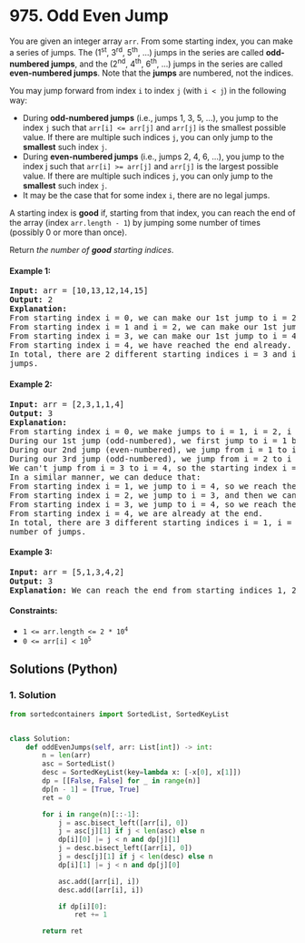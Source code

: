 # 975. Odd Even Jump
You are given an integer array `arr`. From some starting index, you can make a series of jumps. The (1<sup>st</sup>, 3<sup>rd</sup>, 5<sup>th</sup>, ...) jumps in the series are called **odd-numbered jumps**, and the (2<sup>nd</sup>, 4<sup>th</sup>, 6<sup>th</sup>, ...) jumps in the series are called **even-numbered jumps**. Note that the **jumps** are numbered, not the indices.

You may jump forward from index `i` to index `j` (with `i < j`) in the following way:

* During **odd-numbered jumps** (i.e., jumps 1, 3, 5, ...), you jump to the index `j` such that `arr[i] <= arr[j]` and `arr[j]` is the smallest possible value. If there are multiple such indices `j`, you can only jump to the **smallest** such index `j`.
* During **even-numbered jumps** (i.e., jumps 2, 4, 6, ...), you jump to the index j such that `arr[i] >= arr[j]` and `arr[j]` is the largest possible value. If there are multiple such indices `j`, you can only jump to the **smallest** such index `j`.
* It may be the case that for some index `i`, there are no legal jumps.

A starting index is **good** if, starting from that index, you can reach the end of the array (index `arr.length - 1`) by jumping some number of times (possibly 0 or more than once).

Return *the number of **good** starting indices*.

#### Example 1:
<pre>
<strong>Input:</strong> arr = [10,13,12,14,15]
<strong>Output:</strong> 2
<strong>Explanation:</strong>
From starting index i = 0, we can make our 1st jump to i = 2 (since arr[2] is the smallest among arr[1], arr[2], arr[3], arr[4] that is greater or equal to arr[0]), then we cannot jump any more.
From starting index i = 1 and i = 2, we can make our 1st jump to i = 3, then we cannot jump any more.
From starting index i = 3, we can make our 1st jump to i = 4, so we have reached the end.
From starting index i = 4, we have reached the end already.
In total, there are 2 different starting indices i = 3 and i = 4, where we can reach the end with some number of
jumps.
</pre>

#### Example 2:
<pre>
<strong>Input:</strong> arr = [2,3,1,1,4]
<strong>Output:</strong> 3
<strong>Explanation:</strong>
From starting index i = 0, we make jumps to i = 1, i = 2, i = 3:
During our 1st jump (odd-numbered), we first jump to i = 1 because arr[1] is the smallest value in [arr[1], arr[2], arr[3], arr[4]] that is greater than or equal to arr[0].
During our 2nd jump (even-numbered), we jump from i = 1 to i = 2 because arr[2] is the largest value in [arr[2], arr[3], arr[4]] that is less than or equal to arr[1]. arr[3] is also the largest value, but 2 is a smaller index, so we can only jump to i = 2 and not i = 3
During our 3rd jump (odd-numbered), we jump from i = 2 to i = 3 because arr[3] is the smallest value in [arr[3], arr[4]] that is greater than or equal to arr[2].
We can't jump from i = 3 to i = 4, so the starting index i = 0 is not good.
In a similar manner, we can deduce that:
From starting index i = 1, we jump to i = 4, so we reach the end.
From starting index i = 2, we jump to i = 3, and then we can't jump anymore.
From starting index i = 3, we jump to i = 4, so we reach the end.
From starting index i = 4, we are already at the end.
In total, there are 3 different starting indices i = 1, i = 3, and i = 4, where we can reach the end with some
number of jumps.
</pre>

#### Example 3:
<pre>
<strong>Input:</strong> arr = [5,1,3,4,2]
<strong>Output:</strong> 3
<strong>Explanation:</strong> We can reach the end from starting indices 1, 2, and 4.
</pre>

#### Constraints:
* <code>1 <= arr.length <= 2 * 10<sup>4</sup></code>
* <code>0 <= arr[i] < 10<sup>5</sup></code>

## Solutions (Python)

### 1. Solution
```Python
from sortedcontainers import SortedList, SortedKeyList


class Solution:
    def oddEvenJumps(self, arr: List[int]) -> int:
        n = len(arr)
        asc = SortedList()
        desc = SortedKeyList(key=lambda x: [-x[0], x[1]])
        dp = [[False, False] for _ in range(n)]
        dp[n - 1] = [True, True]
        ret = 0

        for i in range(n)[::-1]:
            j = asc.bisect_left([arr[i], 0])
            j = asc[j][1] if j < len(asc) else n
            dp[i][0] |= j < n and dp[j][1]
            j = desc.bisect_left([arr[i], 0])
            j = desc[j][1] if j < len(desc) else n
            dp[i][1] |= j < n and dp[j][0]

            asc.add([arr[i], i])
            desc.add([arr[i], i])

            if dp[i][0]:
                ret += 1

        return ret
```
